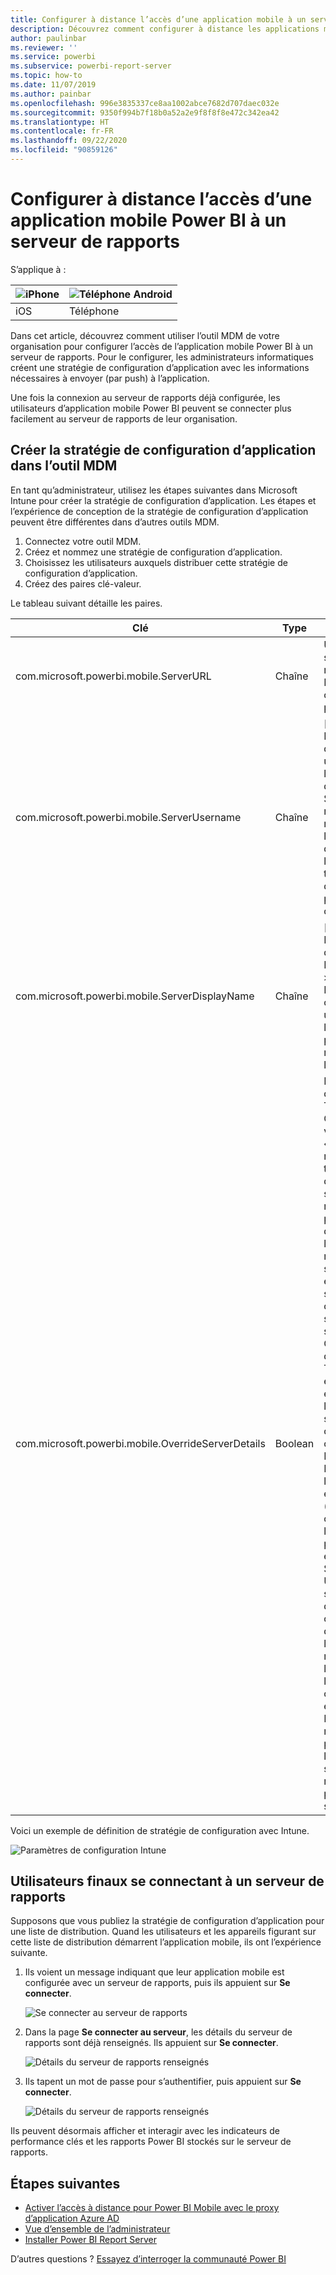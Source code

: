 ```yaml
---
title: Configurer à distance l’accès d’une application mobile à un serveur de rapports
description: Découvrez comment configurer à distance les applications mobiles pour votre serveur de rapports.
author: paulinbar
ms.reviewer: ''
ms.service: powerbi
ms.subservice: powerbi-report-server
ms.topic: how-to
ms.date: 11/07/2019
ms.author: painbar
ms.openlocfilehash: 996e3835337ce8aa1002abce7682d707daec032e
ms.sourcegitcommit: 9350f994b7f18b0a52a2e9f8f8f8e472c342ea42
ms.translationtype: HT
ms.contentlocale: fr-FR
ms.lasthandoff: 09/22/2020
ms.locfileid: "90859126"
---
```

# <a name="configure-power-bi-mobile-app-access-to-report-server-remotely"></a>Configurer à distance l’accès d’une application mobile Power BI à un serveur de rapports

S’applique à :

| ![iPhone](./media/configure-powerbi-mobile-apps-remote/ios-logo-40-px.png) | ![Téléphone Android](./media/configure-powerbi-mobile-apps-remote/android-logo-40-px.png) |
|:--- |:--- |
| iOS |Téléphone |

Dans cet article, découvrez comment utiliser l’outil MDM de votre organisation pour configurer l’accès de l’application mobile Power BI à un serveur de rapports. Pour le configurer, les administrateurs informatiques créent une stratégie de configuration d’application avec les informations nécessaires à envoyer (par push) à l’application. 

 Une fois la connexion au serveur de rapports déjà configurée, les utilisateurs d’application mobile Power BI peuvent se connecter plus facilement au serveur de rapports de leur organisation. 

## <a name="create-the-app-configuration-policy-in-mdm-tool"></a>Créer la stratégie de configuration d’application dans l’outil MDM 

En tant qu’administrateur, utilisez les étapes suivantes dans Microsoft Intune pour créer la stratégie de configuration d’application. Les étapes et l’expérience de conception de la stratégie de configuration d’application peuvent être différentes dans d’autres outils MDM. 

1. Connectez votre outil MDM. 
2. Créez et nommez une stratégie de configuration d’application. 
3. Choisissez les utilisateurs auxquels distribuer cette stratégie de configuration d’application. 
4. Créez des paires clé-valeur. 

Le tableau suivant détaille les paires.

|Clé  |Type  |Description  |
|---------|---------|---------|
| com.microsoft.powerbi.mobile.ServerURL | Chaîne | URL du serveur de rapports <br> Doit commencer par http/https |
| com.microsoft.powerbi.mobile.ServerUsername | Chaîne | [facultatif] <br> Nom d’utilisateur à utiliser pour la connexion du serveur. <br> Si ce nom n’est pas renseigné, l’application demande à l’utilisateur de taper le nom d’utilisateur pour la connexion.| 
| com.microsoft.powerbi.mobile.ServerDisplayName | Chaîne | [facultatif] <br> La valeur par défaut est « Report server » <br> Nom convivial utilisé dans l’application pour représenter le serveur | 
| com.microsoft.powerbi.mobile.OverrideServerDetails | Boolean | La valeur par défaut est True <br>Quand la valeur est « True », cela remplace toute définition de serveur de rapports déjà présente dans l’appareil mobile. Les serveurs existants qui sont déjà configurés sont supprimés. <br> Override défini sur True empêche également l’utilisateur de supprimer cette configuration. <br> La valeur « False » ajoute les valeurs envoyées (push), en conservant les paramètres existants. <br> Si la même URL de serveur est déjà configurée dans l’application mobile, l’application laisse la configuration en l’état. L’application ne demande pas à l’utilisateur de se réauthentifier pour le même serveur. |

Voici un exemple de définition de stratégie de configuration avec Intune.

![Paramètres de configuration Intune](media/configure-powerbi-mobile-apps-remote/power-bi-ios-remote-configuration-settings.png)

## <a name="end-users-connecting-to-report-server"></a>Utilisateurs finaux se connectant à un serveur de rapports

 Supposons que vous publiez la stratégie de configuration d’application pour une liste de distribution. Quand les utilisateurs et les appareils figurant sur cette liste de distribution démarrent l’application mobile, ils ont l’expérience suivante. 

1. Ils voient un message indiquant que leur application mobile est configurée avec un serveur de rapports, puis ils appuient sur **Se connecter**.

    ![Se connecter au serveur de rapports](media/configure-powerbi-mobile-apps-remote/power-bi-config-server-sign-in.png)

2.  Dans la page **Se connecter au serveur**, les détails du serveur de rapports sont déjà renseignés. Ils appuient sur **Se connecter**.

    ![Détails du serveur de rapports renseignés](media/configure-powerbi-mobile-apps-remote/power-bi-ios-remote-configure-connect-server.png)

3. Ils tapent un mot de passe pour s’authentifier, puis appuient sur **Se connecter**. 

    ![Détails du serveur de rapports renseignés](media/configure-powerbi-mobile-apps-remote/power-bi-config-server-address.png)

Ils peuvent désormais afficher et interagir avec les indicateurs de performance clés et les rapports Power BI stockés sur le serveur de rapports.

## <a name="next-steps"></a>Étapes suivantes

- [Activer l’accès à distance pour Power BI Mobile avec le proxy d’application Azure AD](/azure/active-directory/manage-apps/application-proxy-integrate-with-power-bi)
- [Vue d’ensemble de l’administrateur](admin-handbook-overview.md)  
- [Installer Power BI Report Server](install-report-server.md)  

D’autres questions ? [Essayez d’interroger la communauté Power BI](https://community.powerbi.com/)